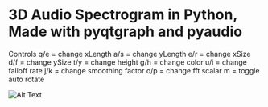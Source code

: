 # 3D Audio Spectrogram in Python, Made with pyqtgraph and pyaudio

Controls
q/e = change xLength
a/s = change yLength
e/r = change xSize
d/f = change ySize
t/y = change height
g/h = change color
u/i = change falloff rate
j/k = change smoothing factor
o/p = change fft scalar
m = toggle auto rotate

![Alt Text](https://media.giphy.com/media/vFKqnCdLPNOKc/giphy.gif)

